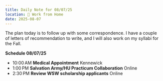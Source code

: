 ```yaml
---
title: Daily Note for 08/07/25
location: 🏡 Work from Home
date: 2025-08-07
---
```

The plan today is to follow up with some correspondence. I have a couple of letters of recommendation to write, and I will also work on my syllabi for the Fall.

**Schedule 08/07/25**
- 10:00 AM **Medical Appointment** Kennewick
- 1:00 PM **Salvation Army/HU Practicum Collaboration** Online
- 2:30 PM **Review WSW scholarship applicants** Online
